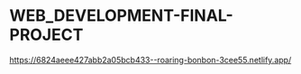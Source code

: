 # WEB_DEVELOPMENT-FINAL-PROJECT
https://6824aeee427abb2a05bcb433--roaring-bonbon-3cee55.netlify.app/
